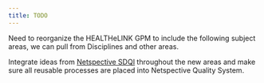 ```yaml
---
title: TODO
---
```


Need to reorganize the  HEALTHeLINK  GPM to include the following subject areas,
we can pull from Disciplines and other areas.

Integrate ideas from
[Netspective SDQI](/ideation-exploration/software-delivery-quality-policy/)
throughout the new areas and make sure all reusable processes are placed into
Netspective Quality System.

